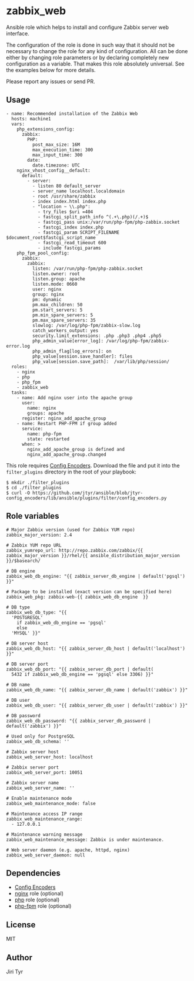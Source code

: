 zabbix_web
=============

Ansible role which helps to install and configure Zabbix server web
interface.

The configuration of the role is done in such way that it should not be
necessary to change the role for any kind of configuration. All can be
done either by changing role parameters or by declaring completely new
configuration as a variable. That makes this role absolutely
universal. See the examples below for more details.

Please report any issues or send PR.


Usage
-----

```
- name: Recommended installation of the Zabbix Web
  hosts: machine1
  vars:
    php_extensions_config:
      zabbix:
        PHP:
          post_max_size: 16M
          max_execution_time: 300
          max_input_time: 300
        date:
          date.timezone: UTC
    nginx_vhost_config__default:
      default:
        - server:
          - listen 80 default_server
          - server_name localhost.localdomain
          - root /usr/share/zabbix
          - index index.html index.php
          - "location ~ \\.php":
            - try_files $uri =404
            - fastcgi_split_path_info ^(.+\.php)(/.+)$
            - fastcgi_pass unix:/var/run/php-fpm/php-zabbix.socket
            - fastcgi_index index.php
            - fastcgi_param SCRIPT_FILENAME $document_root$fastcgi_script_name
            - fastcgi_read_timeout 600
            - include fastcgi_params
    php_fpm_pool_config:
      zabbix:
        zabbix:
          listen: /var/run/php-fpm/php-zabbix.socket
          listen.owner: root
          listen.group: apache
          listen.mode: 0660
          user: nginx
          group: nginx
          pm: dynamic
          pm.max_children: 50
          pm.start_servers: 5
          pm.min_spare_servers: 5
          pm.max_spare_servers: 35
          slowlog: /var/log/php-fpm/zabbix-slow.log
          catch_workers_output: yes
          security.limit_extensions: .php .php3 .php4 .php5
          php_admin_value[error_log]: /var/log/php-fpm/zabbix-error.log
          php_admin_flag[log_errors]: on
          php_value[session.save_handler]: files
          php_value[session.save_path]:  /var/lib/php/session/
  roles:
    - nginx
    - php
    - php_fpm
    - zabbix_web
  tasks:
    - name: Add nginx user into the apache group
      user:
        name: nginx
        groups: apache
      register: nginx_add_apache_group
    - name: Restart PHP-FPM if group added
      service:
        name: php-fpm
        state: restarted
      when: >
        nginx_add_apache_group is defined and
        nginx_add_apache_group.changed
```

This role requires [Config
Encoders](https://github.com/jtyr/ansible/blob/jtyr-config_encoders/lib/ansible/plugins/filter/config_encoders.py).
Download the file and put it into the `filter_plugins` directory in the root of
your playbook:

```
$ mkdir ./filter_plugins
$ cd ./filter_plugins
$ curl -O https://github.com/jtyr/ansible/blob/jtyr-config_encoders/lib/ansible/plugins/filter/config_encoders.py
```


Role variables
--------------

```
# Major Zabbix version (used for Zabbix YUM repo)
zabbix_major_version: 2.4

# Zabbix YUM repo URL
zabbix_yumrepo_url: http://repo.zabbix.com/zabbix/{{ zabbix_major_version }}/rhel/{{ ansible_distribution_major_version }}/$basearch/

# DB engine
zabbix_web_db_engine: "{{ zabbix_server_db_engine | default('pgsql') }}"

# Package to be installed (exact version can be specified here)
zabbix_web_pkg: zabbix-web-{{ zabbix_web_db_engine  }}

# DB type
zabbix_web_db_type: "{{
  'POSTGRESQL'
    if zabbix_web_db_engine == 'pgsql'
    else
  'MYSQL' }}"

# DB server host
zabbix_web_db_host: "{{ zabbix_server_db_host | default('localhost') }}"

# DB server port
zabbix_web_db_port: "{{ zabbix_server_db_port | default(
  5432 if zabbix_web_db_engine == 'pgsql' else 3306) }}"

# DB name
zabbix_web_db_name: "{{ zabbix_server_db_name | default('zabbix') }}"

# DB user
zabbix_web_db_user: "{{ zabbix_server_db_user | default('zabbix') }}"

# DB password
zabbix_web_db_password: "{{ zabbix_server_db_password | default('zabbix') }}"

# Used only for PostgreSQL
zabbix_web_db_schema: ''

# Zabbix server host
zabbix_web_server_host: localhost

# Zabbix server port
zabbix_web_server_port: 10051

# Zabbix server name
zabbix_web_server_name: ''

# Enable maintenance mode
zabbix_web_maintenance_mode: false

# Maintenance access IP range
zabbix_web_maintenance_range:
  - 127.0.0.1

# Maintenance warning message
zabbix_web_maintenance_message: Zabbix is under maintenance.

# Web server daemon (e.g. apache, httpd, nginx)
zabbix_web_server_daemon: null
```


Dependencies
------------

- [Config Encoders](https://github.com/jtyr/ansible/blob/jtyr-config_encoders/lib/ansible/plugins/filter/config_encoders.py)
- [nginx](https://github.com/jtyr/ansible-nginx) role (optional)
- [php](https://github.com/jtyr/ansible-php) role (optional)
- [php-fpm](https://github.com/jtyr/ansible-php_fpm) role (optional)


License
-------

MIT


Author
------

Jiri Tyr
